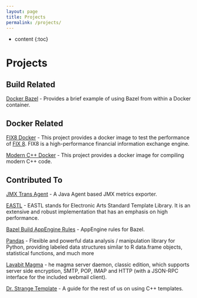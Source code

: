 ```yaml
---
layout: page
title: Projects
permalink: /projects/
---
```


* content
{:toc}

# Projects

## Build Related

[Docker Bazel](https://github.com/bowlofstew/docker-bazel) - Provides a brief example of using Bazel from within a Docker container.

## Docker Related

[FIX8 Docker](https://github.com/bowlofstew/fix8-docker) - This project provides a docker image to test the performance of [FIX 8](https://github.com/fix8/fix8).  FIX8 is a high-performance financial information exchange engine.

[Modern C++ Docker](https://github.com/bowlofstew/modern-cpp-docker) - This project provides a docker image for compiling modern C++ code.

## Contributed To

[JMX Trans Agent](https://github.com/jmxtrans/jmxtrans-agent) - A Java Agent based JMX metrics exporter.

[EASTL](https://github.com/electronicarts/EASTL) - EASTL stands for Electronic Arts Standard Template Library. It is an extensive and robust implementation that has an emphasis on high performance.

[Bazel Build AppEngine Rules](https://github.com/bazelbuild/rules_appengine) - AppEngine rules for Bazel.

[Pandas](https://github.com/pandas-dev/pandas) - Flexible and powerful data analysis / manipulation library for Python, providing labeled data structures similar to R data.frame objects, statistical functions, and much more

[Lavabit Magma](https://github.com/lavabit/magma) - he magma server daemon, classic edition, which supports server side encryption, SMTP, POP, IMAP and HTTP (with a JSON-RPC interface for the included webmail client).

[Dr. Strange Template](https://github.com/MCGallaspy/dr_strangetemplate) - A guide for the rest of us on using C++ templates.